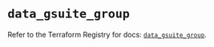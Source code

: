 # `data_gsuite_group`

Refer to the Terraform Registry for docs: [`data_gsuite_group`](https://registry.terraform.io/providers/deviavir/gsuite/0.1.62/docs/data-sources/group).
